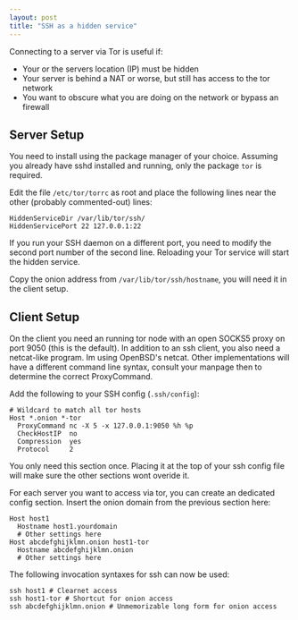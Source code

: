 ```yaml
---
layout: post
title: "SSH as a hidden service"
---
```


Connecting to a server via Tor is useful if:

- Your or the servers location (IP) must be hidden
- Your server is behind a NAT or worse, but still has access to the tor network
- You want to obscure what you are doing on the network or bypass an firewall

## Server Setup

You need to install using the package manager of your choice.
Assuming you already have sshd installed and running, only the package `tor` is required.

Edit the file `/etc/tor/torrc` as root and place the following lines near the other (probably commented-out) lines:

```
HiddenServiceDir /var/lib/tor/ssh/
HiddenServicePort 22 127.0.0.1:22
```

If you run your SSH daemon on a different port, you need to modify the second port number of the second line.
Reloading your Tor service will start the hidden service.

Copy the onion address from `/var/lib/tor/ssh/hostname`, you will need it in the client setup.

## Client Setup

On the client you need an running tor node with an open SOCKS5 proxy on port 9050 (this is the default).
In addition to an ssh client, you also need a netcat-like program.
Im using OpenBSD's netcat.
Other implementations will have a different command line syntax, consult your manpage then to determine the correct ProxyCommand.

Add the following to your SSH config (`.ssh/config`):

```
# Wildcard to match all tor hosts
Host *.onion *-tor
  ProxyCommand nc -X 5 -x 127.0.0.1:9050 %h %p
  CheckHostIP  no
  Compression  yes
  Protocol     2
```

You only need this section once.
Placing it at the top of your ssh config file will make sure the other sections wont overide it.

For each server you want to access via tor, you can create an dedicated config section.
Insert the onion domain from the previous section here:

```
Host host1
  Hostname host1.yourdomain
  # Other settings here
Host abcdefghijklmn.onion host1-tor
  Hostname abcdefghijklmn.onion
  # Other settings here
```

The following invocation syntaxes for ssh can now be used:

```
ssh host1 # Clearnet access
ssh host1-tor # Shortcut for onion access
ssh abcdefghijklmn.onion # Unmemorizable long form for onion access
```
